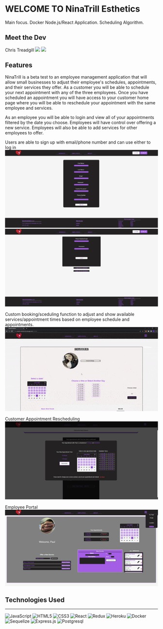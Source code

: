 # WELCOME TO NinaTrill Esthetics

Main focus.  Docker Node.js/React Application.  Scheduling Algorithm. 

## Meet the Dev
<div>Chris Treadgill
<a href="https://www.linkedin.com/in/chris-threadgill-b05090185/"><img src="https://img.shields.io/badge/LinkedIn-0077B5?style=for-the-badge&logo=linkedin&logoColor=white" /></a>
<a href="https://github.com/ChrisThreadgill"><img src="https://img.shields.io/badge/GitHub-100000?style=for-the-badge&logo=github&logoColor=white" /></a>
</div>


## Features

NinaTrill is a beta test to an employee management application that will allow small businesses to adjust their employee's schedules, appointments, and their services they offer.  As a customer you will be able to schedule your next appointment with any of the three employees.  Once you have scheduled an appointment you will have access to your customer home page where you will be able to reschedule your appointment with the same employee and services. 

As an employee you will be able to login and view all of your appointments filtered by the date you choose.  Employees will have control over offering a new service. 
Employees will also be able to add services for other employees to offer. 

Users are able to sign up with email/phone number and can use either to log in
![Sign Up](readme-images/sign__up.JPG "")
![Login](readme-images/login__page.JPG "")

Custom booking/sceduling function to adjust and show available services/appointment times based on employee schedule and appointments.
![Scheduling](readme-images/services__customer__scheduling__gif.gif "")

Customer Appointment Rescheduling
![Re-Scheduling](readme-images/appointment__rescheduling.JPG "")

Employee Portal
![Employee Portal](readme-images/employee__portal.JPG "")


## Technologies Used

---

![JavaScript](https://img.shields.io/badge/javascript-%23323330.svg?style=for-the-badge&logo=javascript&logoColor=%23F7DF1E)
![HTML5](https://img.shields.io/badge/html5-%23E34F26.svg?style=for-the-badge&logo=html5&logoColor=white) 
![CSS3](https://img.shields.io/badge/css3-%231572B6.svg?style=for-the-badge&logo=css3&logoColor=white) 
![React](https://img.shields.io/badge/react-%2320232a.svg?style=for-the-badge&logo=react&logoColor=%2361DAFB)
![Redux](https://img.shields.io/badge/redux-%23593d88.svg?style=for-the-badge&logo=redux&logoColor=white)
![Heroku](https://img.shields.io/badge/heroku-%23430098.svg?style=for-the-badge&logo=heroku&logoColor=white)
![Docker](https://img.shields.io/badge/Docker-2CA5E0?style=for-the-badge&logo=docker&logoColor=white)
![Sequelize](https://img.shields.io/badge/Sequelize-52B0E7?style=for-the-badge&logo=Sequelize&logoColor=white)
![Express.js](https://img.shields.io/badge/express.js-%23404d59.svg?style=for-the-badge&logo=express&logoColor=%2361DAFB)
![Postgresql](https://img.shields.io/badge/PostgreSQL-316192?style=for-the-badge&logo=postgresql&logoColor=white)




